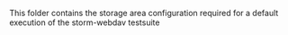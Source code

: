 This folder contains the storage area configuration required for a default execution
of the storm-webdav testsuite
